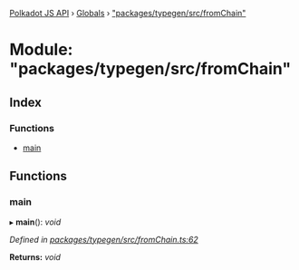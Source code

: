 [Polkadot JS API](../README.md) › [Globals](../globals.md) › ["packages/typegen/src/fromChain"](_packages_typegen_src_fromchain_.md)

# Module: "packages/typegen/src/fromChain"

## Index

### Functions

* [main](_packages_typegen_src_fromchain_.md#main)

## Functions

###  main

▸ **main**(): *void*

*Defined in [packages/typegen/src/fromChain.ts:62](https://github.com/polkadot-js/api/blob/825365bb13/packages/typegen/src/fromChain.ts#L62)*

**Returns:** *void*
